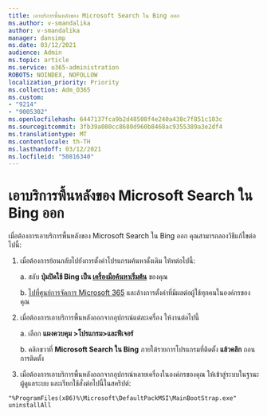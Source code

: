 ```yaml
---
title: เอาบริการพื้นหลังของ Microsoft Search ใน Bing ออก
ms.author: v-smandalika
author: v-smandalika
manager: dansimp
ms.date: 03/12/2021
audience: Admin
ms.topic: article
ms.service: o365-administration
ROBOTS: NOINDEX, NOFOLLOW
localization_priority: Priority
ms.collection: Adm_O365
ms.custom:
- "9214"
- "9005302"
ms.openlocfilehash: 6447137fca9b2d48508f4e240a438c7f851c103c
ms.sourcegitcommit: 3fb39a080cc8680d960b8468ac9355389a3e2df4
ms.translationtype: MT
ms.contentlocale: th-TH
ms.lasthandoff: 03/12/2021
ms.locfileid: "50816340"
---
```

# <a name="remove-the-background-service-for-microsoft-search-in-bing"></a>เอาบริการพื้นหลังของ Microsoft Search ใน Bing ออก

เมื่อต้องการเอาบริการพื้นหลังของ Microsoft Search ใน Bing ออก คุณสามารถลองวิธีแก้ไขต่อไปนี้:

1. เมื่อต้องการย้อนกลับไปยังการตั้งค่าโปรแกรมค้นหาดั้งเดิม ให้ทต่อไปนี้:

    a. สลับ **ปุ่มปิดใช้ Bing เป็น [เครื่องมือค้นหาเริ่มต้น](https://docs.microsoft.com/deployoffice/microsoft-search-bing#change-whether-bing-is-the-default-search-engine-for-google-chrome)** ของคุณ

    b. [ไปที่ศูนย์การจัดการ Microsoft 365](https://docs.microsoft.com/deployoffice/microsoft-search-bing#configure-the-setting-in-the-microsoft-365-admin-center-to-allow-the-extension-to-be-installed) และล้างการตั้งค่าที่มีผลต่อผู้ใช้ทุกคนในองค์กรของคุณ

2. เมื่อต้องการเอาบริการพื้นหลังออกจากอุปกรณ์แต่ละเครื่อง ให้งานต่อไปนี้

    a. เลือก **แผงควบคุม >โปรแกรม>และฟีเจอร์**

    b. คลิกขวาที่ **Microsoft Search ใน Bing** ภายใต้รายการโปรแกรมที่ติดตั้ง **แล้วคลิก** ถอนการติดตั้ง

3. เมื่อต้องการเอาบริการพื้นหลังออกจากอุปกรณ์หลายเครื่องในองค์กรของคุณ ให้เข้าสู่ระบบในฐานะผู้ดูแลระบบ และเรียกใช้สั่งต่อไปนี้ในสคริปต์: 

`"%ProgramFiles(x86)%\Microsoft\DefaultPackMSI\MainBootStrap.exe" uninstallAll`
